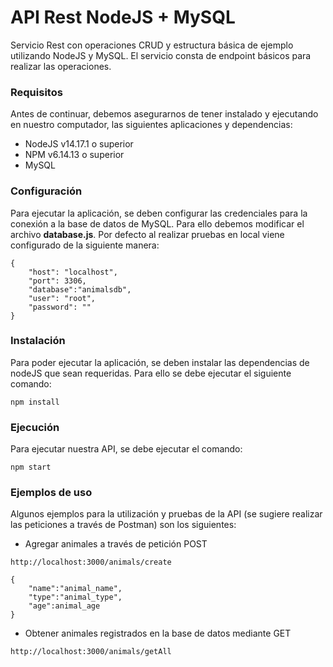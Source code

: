 # API Rest NodeJS + MySQL

Servicio Rest con operaciones CRUD y estructura básica de ejemplo utilizando NodeJS y MySQL. El servicio consta de endpoint básicos para realizar las operaciones.
### Requisitos

Antes de continuar, debemos asegurarnos de tener instalado y ejecutando en nuestro computador, las siguientes aplicaciones y dependencias:

* NodeJS v14.17.1 o superior
* NPM v6.14.13 o superior
* MySQL

### Configuración

Para ejecutar la aplicación, se deben configurar las credenciales para la conexión a la base de datos de MySQL. Para ello debemos modificar el archivo **database.js**. Por defecto
al realizar pruebas en local viene configurado de la siguiente manera:

```
{
    "host": "localhost",
    "port": 3306,
    "database":"animalsdb",
    "user": "root",
    "password": ""
}
```

### Instalación

Para poder ejecutar la aplicación, se deben instalar las dependencias de nodeJS que sean requeridas. Para ello se debe ejecutar el siguiente comando:

```
npm install
```

### Ejecución

Para ejecutar nuestra API, se debe ejecutar el comando:

```
npm start
```

### Ejemplos de uso

Algunos ejemplos para la utilización y pruebas de la API (se sugiere realizar las peticiones a través de Postman) son los siguientes:

* Agregar animales a través de petición POST

```
http://localhost:3000/animals/create

{
	"name":"animal_name",
	"type":"animal_type",
	"age":animal_age
}
```

* Obtener animales registrados en la base de datos mediante GET

```
http://localhost:3000/animals/getAll
```